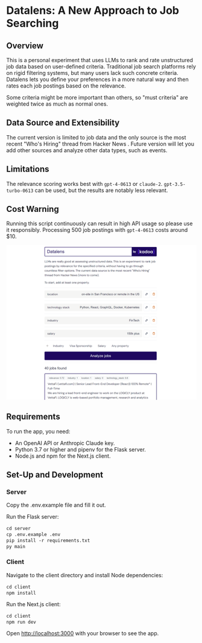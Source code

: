 # Datalens: A New Approach to Job Searching

## Overview

This is a personal experiment that uses LLMs to rank and rate unstructured job data based on user-defined criteria. 
Traditional job search platforms rely on rigid filtering systems, but many users lack such concrete criteria.
Datalens lets you define your preferences in a more natural way and then rates each job postings based on the relevance.

Some criteria might be more important than others, so "must criteria" are weighted twice as much as normal ones.

## Data Source and Extensibility
The current version is limited to job data and the only source is the most recent "Who's Hiring" thread from Hacker News .
Future version will let you add other sources and analyze other data types, such as events.


## Limitations
The relevance scoring works best with `gpt-4-0613` or `claude-2`. `gpt-3.5-turbo-0613` can be used, but the results are notably less relevant. 


## Cost Warning
Running this script continuously can result in high API usage so please use it responsibly. 
Processing 500 job postings with `gpt-4-0613` costs around $10.

![Datalens Preview](https://github.com/AdrianKrebs/datalens/blob/master/client/public/preview.png)

## Requirements

To run the app, you need:

- An OpenAI API or Anthropic Claude key.
- Python 3.7 or higher and pipenv for the Flask server.
- Node.js and npm for the Next.js client.

## Set-Up and Development

### Server

Copy the .env.example file and fill it out.

Run the Flask server:

```
cd server
cp .env.example .env
pip install -r requirements.txt
py main
```

### Client

Navigate to the client directory and install Node dependencies:

```
cd client
npm install
```

Run the Next.js client:

```
cd client
npm run dev
```

Open [http://localhost:3000](http://localhost:3000) with your browser to see the app.


